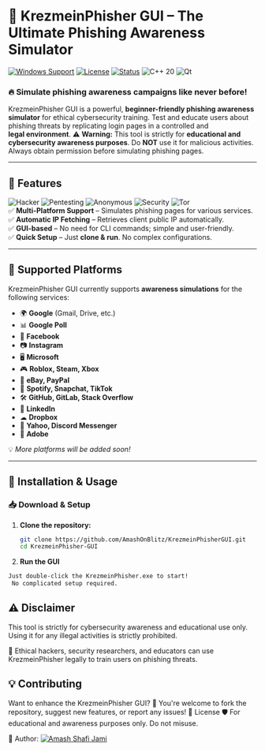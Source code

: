 # 🎣 KrezmeinPhisher GUI – The Ultimate Phishing Awareness Simulator

[![Windows Support](https://img.shields.io/badge/Platform-Windows-blue)](https://github.com/AmashOnBlitz/KrezmeinPhisher-GUI)
[![License](https://img.shields.io/badge/License-Educational-green)](#)
[![Status](https://img.shields.io/badge/Status-Active-brightgreen)](#)
![C++ 20](https://img.shields.io/badge/C%2B%2B-20-orange?style=for-the-badge&logo=c%2B%2B)
![Qt](https://img.shields.io/badge/Qt-6-green?style=for-the-badge&logo=qt)

### 🔥 **Simulate phishing awareness campaigns like never before!**
KrezmeinPhisher GUI is a powerful, **beginner-friendly phishing awareness simulator** for ethical cybersecurity training. Test and educate users about phishing threats by replicating login pages in a controlled and **legal environment**.
⚠ **Warning:** This tool is strictly for **educational and cybersecurity awareness purposes**. Do **NOT** use it for malicious activities. Always obtain permission before simulating phishing pages.

---

## 🚀 **Features**
![Hacker](https://img.shields.io/badge/Hacker-Ethical_Hacking-green?style=for-the-badge&logo=hackthebox)
![Pentesting](https://img.shields.io/badge/Penetration_Testing-Kali_Linux-blue?style=for-the-badge&logo=kalilinux)
![Anonymous](https://img.shields.io/badge/Anonymous-We_Anonymous-red?style=for-the-badge&logo=anon)
![Security](https://img.shields.io/badge/Security-Network-orange?style=for-the-badge&logo=wireshark)
![Tor](https://img.shields.io/badge/Tor-Dark_Web-purple?style=for-the-badge&logo=torproject)
<br>
✅ **Multi-Platform Support** – Simulates phishing pages for various services.  
✅ **Automatic IP Fetching** – Retrieves client public IP automatically.  
✅ **GUI-based** – No need for CLI commands; simple and user-friendly.  
✅ **Quick Setup** – Just **clone & run**. No complex configurations.  

---

## 📌 **Supported Platforms**
KrezmeinPhisher GUI currently supports **awareness simulations** for the following services:

- 🌍 **Google** (Gmail, Drive, etc.)
- 📊 **Google Poll**
- 📘 **Facebook**
- 📷 **Instagram**
- 🖥 **Microsoft**
- 🎮 **Roblox, Steam, Xbox**
- 🛒 **eBay, PayPal**
- 🎵 **Spotify, Snapchat, TikTok**
- 🛠 **GitHub, GitLab, Stack Overflow**
- 💼 **LinkedIn**
- ☁ **Dropbox**
- 📧 **Yahoo, Discord Messenger**
- 📄 **Adobe**

💡 *More platforms will be added soon!*

---

## 🔧 **Installation & Usage**
### 📥 **Download & Setup**
1. **Clone the repository:**
   ```bash
   git clone https://github.com/AmashOnBlitz/KrezmeinPhisherGUI.git
   cd KrezmeinPhisher-GUI
2. **Run the GUI**
  ```bash
  Just double-click the KrezmeinPhisher.exe to start!
   No complicated setup required.
```
## **⚠ Disclaimer**
This tool is strictly for cybersecurity awareness and educational use only.
Using it for any illegal activities is strictly prohibited.

🚀 Ethical hackers, security researchers, and educators can use KrezmeinPhisher legally to train users on phishing threats.

## **💡 Contributing**
Want to enhance the KrezmeinPhisher GUI?
📌 You're welcome to fork the repository, suggest new features, or report any issues! 
📜 License
🛡 For educational and awareness purposes only. Do not misuse.

📌 Author: [![Amash Shafi Jami](https://img.shields.io/badge/GitHub-Profile-blue?style=for-the-badge&logo=github)](https://github.com/AmashOnBlitz)
